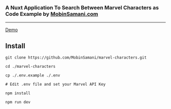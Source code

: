 ### A Nuxt Application To Search Between Marvel Characters as Code Example by [MobinSamani.com](https://MobinSamani.com)

---

[Demo](https://marvel.MobinSamani.com)

## Install

```shell
git clone https://github.com/MobinSamani/marvel-characters.git

cd ./marvel-characters

cp ./.env.example ./.env

# Edit .env file and set your Marvel API Key

npm install

npm run dev
```
